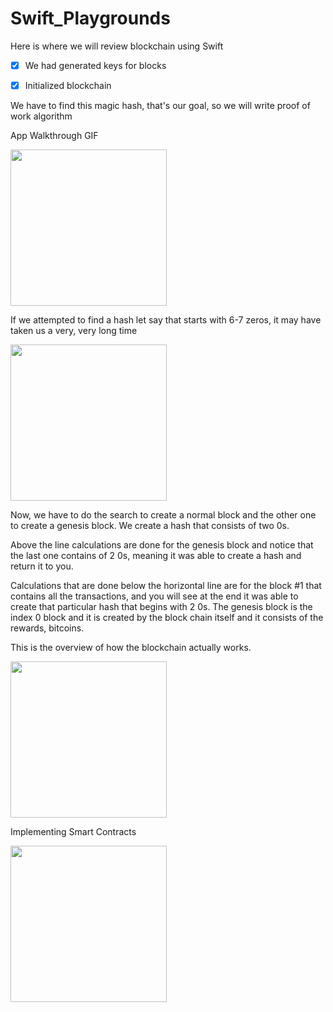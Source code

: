 # Swift_Playgrounds

Here is where we will review blockchain using Swift

- [x] We had generated keys for blocks
- [x] Initialized blockchain


We have to find this magic hash, that's our goal, so we will write proof of work algorithm

App Walkthrough GIF

<img src="http://g.recordit.co/orHmHCBJKd.gif" width=250><br>

If we attempted to find a hash let say that starts with 6-7 zeros, it may have taken us a very, very long time

<img src="http://g.recordit.co/TXm3LFkDfK.gif" width=250><br>

Now, we have to do the search to create a normal block and the other one to create a genesis block. We create a hash that consists of two 0s. 

Above the line calculations are done for the genesis block and notice that the last one contains of 2 0s, meaning it was able to create a hash and return it to you.

Calculations that are done below the horizontal line are for the block #1 that contains all the transactions, and you will see at the end it was able to create that particular hash that begins with 2 0s. The genesis block is the index 0 block and it is created by the block chain itself and it consists of the rewards, bitcoins.

This is the overview of how the blockchain actually works.

<img src="http://g.recordit.co/234lJbcbz0.gif" width=250><br>

Implementing Smart Contracts

<img src="http://g.recordit.co/FfFND3VEPL.gif" width=250><br>


